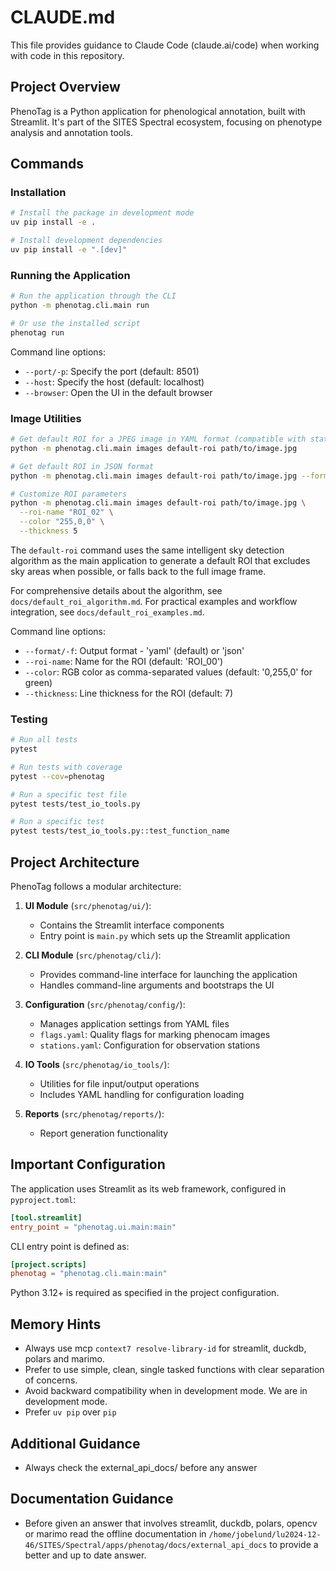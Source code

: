 # CLAUDE.md

This file provides guidance to Claude Code (claude.ai/code) when working with code in this repository.

## Project Overview

PhenoTag is a Python application for phenological annotation, built with Streamlit. It's part of the SITES Spectral ecosystem, focusing on phenotype analysis and annotation tools.

## Commands

### Installation

```bash
# Install the package in development mode
uv pip install -e .

# Install development dependencies
uv pip install -e ".[dev]"
```

### Running the Application

```bash
# Run the application through the CLI
python -m phenotag.cli.main run

# Or use the installed script
phenotag run
```

Command line options:
- `--port/-p`: Specify the port (default: 8501)
- `--host`: Specify the host (default: localhost)
- `--browser`: Open the UI in the default browser

### Image Utilities

```bash
# Get default ROI for a JPEG image in YAML format (compatible with stations.yaml)
python -m phenotag.cli.main images default-roi path/to/image.jpg

# Get default ROI in JSON format
python -m phenotag.cli.main images default-roi path/to/image.jpg --format json

# Customize ROI parameters
python -m phenotag.cli.main images default-roi path/to/image.jpg \
  --roi-name "ROI_02" \
  --color "255,0,0" \
  --thickness 5
```

The `default-roi` command uses the same intelligent sky detection algorithm as the main application to generate a default ROI that excludes sky areas when possible, or falls back to the full image frame.

For comprehensive details about the algorithm, see `docs/default_roi_algorithm.md`.
For practical examples and workflow integration, see `docs/default_roi_examples.md`.

Command line options:
- `--format/-f`: Output format - 'yaml' (default) or 'json'
- `--roi-name`: Name for the ROI (default: 'ROI_00')
- `--color`: RGB color as comma-separated values (default: '0,255,0' for green)
- `--thickness`: Line thickness for the ROI (default: 7)

### Testing

```bash
# Run all tests
pytest

# Run tests with coverage
pytest --cov=phenotag

# Run a specific test file
pytest tests/test_io_tools.py

# Run a specific test
pytest tests/test_io_tools.py::test_function_name
```

## Project Architecture

PhenoTag follows a modular architecture:

1. **UI Module** (`src/phenotag/ui/`): 
   - Contains the Streamlit interface components
   - Entry point is `main.py` which sets up the Streamlit application

2. **CLI Module** (`src/phenotag/cli/`):
   - Provides command-line interface for launching the application
   - Handles command-line arguments and bootstraps the UI

3. **Configuration** (`src/phenotag/config/`):
   - Manages application settings from YAML files
   - `flags.yaml`: Quality flags for marking phenocam images
   - `stations.yaml`: Configuration for observation stations

4. **IO Tools** (`src/phenotag/io_tools/`):
   - Utilities for file input/output operations
   - Includes YAML handling for configuration loading

5. **Reports** (`src/phenotag/reports/`):
   - Report generation functionality

## Important Configuration

The application uses Streamlit as its web framework, configured in `pyproject.toml`:

```toml
[tool.streamlit]
entry_point = "phenotag.ui.main:main"
```

CLI entry point is defined as:

```toml
[project.scripts]
phenotag = "phenotag.cli.main:main"
```

Python 3.12+ is required as specified in the project configuration.

## Memory Hints

- Always use mcp `context7 resolve-library-id` for streamlit, duckdb, polars and marimo.
- Prefer to use simple, clean, single tasked functions with clear separation of concerns.
- Avoid backward compatibility when in development mode. We are in development mode.
- Prefer `uv pip` over `pip`

## Additional Guidance

- Always check the external_api_docs/ before any answer

## Documentation Guidance

- Before given an answer that involves streamlit, duckdb, polars, opencv or marimo read the offline documentation in `/home/jobelund/lu2024-12-46/SITES/Spectral/apps/phenotag/docs/external_api_docs` to provide a better and up to date answer.